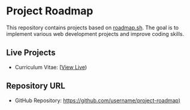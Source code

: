 # Project Roadmap

This repository contains projects based on [roadmap.sh](https://roadmap.sh). The goal is to implement various web development projects and improve coding skills.

## Live Projects
- Curriculum Vitae: [[View Live]([https://fajarsaputra-hosting.vercel.app/](https://github.com/Fajar-saputra/project-github/tree/main/curriculum-vitae-sederhana)))

## Repository URL
- GitHub Repository: [https://github.com/username/project-roadmap)](https://github.com/Fajar-saputra/project-github)
